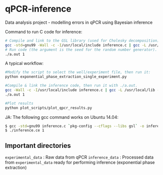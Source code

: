 # qPCR-inference
Data analysis project - modelling errors in qPCR using Bayesian inference

Command to run C code for inference:
```bash
# Compile and link to the GSL library (used for Cholesky decomposition).
gcc -std=gnu99 -Wall -c -I/usr/local/include inference.c | gcc -L /usr/local/lib -lgsl -lblas -std=gnu99 inference.c
# Run code (the argument is the seed for the random number generator).
./a.out 1 

```
A typical workflow:
```bash
#Modify the script to select the well/experiment file, then run it:
python exponential_phase_extraction_single_experiment.py

#Compile & link the inference code, then run it with ./a.out.
gcc -Wall -c -I/usr/local/include inference.c | gcc -L /usr/local/lib -lgsl -lblas inference.c
./a.out 1

#Plot results
python plot_scripts/plot_qpcr_results.py
```

JA: The following gcc command works on Ubuntu 14.04:
```bash
$ gcc -std=gnu99 inference.c `pkg-config --cflags --libs gsl` -o inference.ce
$ ./inference.ce 1
```

## Important directories
`experimental_data` : Raw data from qPCR
`inference_data` : Processed data from `experimental_data` ready for performing inference (exponential phase extraction)
